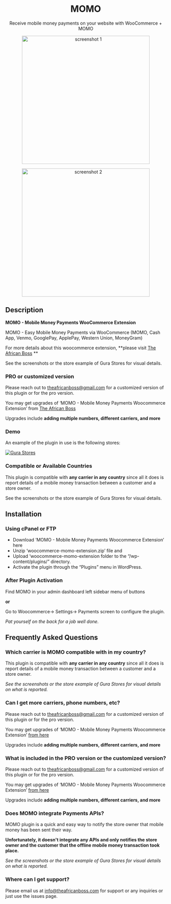 
<center>
<h1>MOMO</h1>
  
  <p>Receive mobile money payments on your website with WooCommerce + MOMO</p>
  
  <p><img alt="screenshot 1" style=”display:block; align: left” src="https://theafricanboss.com/wp-content/uploads/2020/05/momo-backend-screencapture.jpg" width="400"/></p>
  <p><img alt="screenshot 2" style=”display:block; align: right” src="https://theafricanboss.com/wp-content/uploads/2020/05/momo-frontend-screencapture.jpg" width="400"/></p>
    
</center>

## Description

**MOMO - Mobile Money Payments WooCommerce Extension**

MOMO - Easy Mobile Money Payments via WooCommerce (MOMO, Cash App, Venmo, GooglePay, ApplePay, Western Union, MoneyGram)

For more details about this woocommerce extension, **please visit [The African Boss](https://theafricanboss.com/momo "Here") **

See the screenshots or the store example of Gura Stores for visual details.

### PRO or customized version

Please reach out to theafricanboss@gmail.com for a customized version of this plugin or for the pro version.

You may get upgrades of ‘MOMO - Mobile Money Payments Woocommerce Extension’ from [The African Boss](https://theafricanboss.com/momo "Here")

Upgrades include **adding multiple numbers, different carriers, and more**

### Demo

An example of the plugin in use is the following stores:

[![Gura Stores](https://theafricanboss.com/wp-content/uploads/2020/05/demo_site.png)](https://gurastores.com/)


### Compatible or Available Countries

This plugin is compatible with **any carrier in any country** since all it does is report details of a mobile money transaction between a customer and a store owner.

See the screenshots or the store example of Gura Stores for visual details.

## Installation

### Using cPanel or FTP

* Download ‘MOMO - Mobile Money Payments Woocommerce Extension’ here
* Unzip ‘woocommerce-momo-extension.zip’ file and
* Upload ‘woocommerce-momo-extension folder to the “/wp-content/plugins/” directory.
* Activate the plugin through the “Plugins” menu in WordPress.

### After Plugin Activation

Find MOMO in your admin dashboard left sidebar menu of buttons 

**or**

Go to Woocommerce-> Settings-> Payments screen to configure the plugin.

*Pat yourself on the back for a job well done.*

## Frequently Asked Questions

### Which carrier is MOMO compatible with in my country?

This plugin is compatible with **any carrier in any country** since all it does is report details of a mobile money transaction between a customer and a store owner.

*See the screenshots or the store example of Gura Stores for visual details on what is reported.*

### Can I get more carriers, phone numbers, etc?

Please reach out to theafricanboss@gmail.com for a customized version of this plugin or for the pro version.

You may get upgrades of ‘MOMO - Mobile Money Payments Woocommerce Extension’ [from here](https://theafricanboss.com/momo)

Upgrades include **adding multiple numbers, different carriers, and more**

### What is included in the PRO version or the customized version?

Please reach out to theafricanboss@gmail.com for a customized version of this plugin or for the pro version.

You may get upgrades of ‘MOMO - Mobile Money Payments Woocommerce Extension’ [from here](https://theafricanboss.com/momo)

Upgrades include **adding multiple numbers, different carriers, and more**

### Does MOMO integrate Payments APIs?

MOMO plugin is a quick and easy way to notify the store owner that mobile money has been sent their way.

**Unfortunately, it doesn't integrate any APIs and only notifies the store owner and the customer that the offline mobile money transaction took place.**

*See the screenshots or the store example of Gura Stores for visual details on what is reported.*

### Where can I get support?

Please email us at info@theafricanboss.com for support or any inquiries or just use the issues page.
